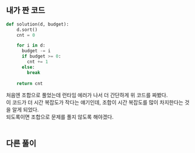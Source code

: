 ## 내가 짠 코드
```python
def solution(d, budget):
    d.sort()
    cnt = 0

    for i in d:
      budget -= i
      if budget >= 0:
        cnt += 1
      else:
        break
    
    return cnt
```
처음엔 조합으로 풀었는데 런타임 에러가 나서 더 간단하게 위 코드를 짜봤다.<br>
이 코드가 더 시간 복잡도가 작다는 얘기인데, 조합이 시간 복잡도를 많이 차지한다는 것을 알게 되었다.<br>
되도록이면 조합으로 문제를 풀지 않도록 해야겠다.
<br><br>

## 다른 풀이
